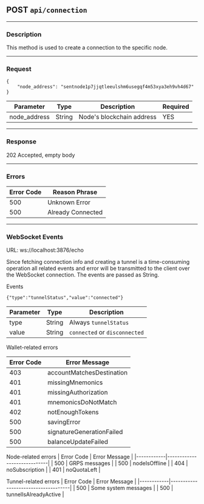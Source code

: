 ## POST `api/connection`

---

### Description

This method is used to create a connection to the specific node.

---

### Request

```
{
    "node_address": "sentnode1p7jjqtleeulshm6usegqf4m53xya3eh9vh4d67"
}
```

| Parameter          | Type        | Description                     | Required |
|--------------------|-------------|---------------------------------|----------|
| node_address       | String      | Node's blockchain address       | YES      |

---

### Response

202 Accepted, empty body

---

### Errors

| Error Code | Reason Phrase                       |
|------------|-------------------------------------|
| 500        | Unknown Error                       |
| 500        | Already Connected                   |

---

### WebSocket Events
URL: ws://localhost:3876/echo 

Since fetching connection info and creating a tunnel is a time-consuming operation 
all related events and error will be transmitted to the client over the WebSocket connection. The events are passed as String.

Events

```
{"type":"tunnelStatus","value":"connected"}
```

| Parameter   | Type        | Description                     |
|-------------|-------------|---------------------------------|
| type        | String      | Always `tunnelStatus`           |
| value       | String      | `connected` or `disconnected`   | 


Wallet-related errors
            
| Error Code | Error Message               |
|------------|-----------------------------|
| 403        | accountMatchesDestination   |
| 401        | missingMnemonics            |
| 401        | missingAuthorization        |
| 401        | mnemonicsDoNotMatch         |
| 402        | notEnoughTokens             |
| 500        | savingError                 |
| 500        | signatureGenerationFailed   |
| 500        | balanceUpdateFailed         |

Node-related errors
| Error Code | Error Message               |
|------------|-----------------------------|
| 500        | GRPS messages               |
| 500        | nodeIsOffline               |
| 404        | noSubscription              |
| 401        | noQuotaLeft                 |

Tunnel-related errors
| Error Code | Error Message                       |
|------------|-------------------------------------|
| 500        | Some system messages                |
| 500        | tunnelIsAlreadyActive               |
